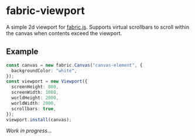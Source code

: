 # fabric-viewport

A simple 2d viewport for [fabric.js](https://github.com/fabricjs/fabric.js). Supports virtual scrollbars to scroll within the canvas when contents exceed the viewport.

## Example

```ts
const canvas = new fabric.Canvas("canvas-element", {
  backgroundColor: "white",
});
const viewport = new Viewport({
  screenHeight: 800,
  screenWidth: 1080,
  worldHeight: 2000,
  worldWidth: 2000,
  scrollbars: true,
});
viewport.install(canvas);
```

_Work in progress..._
